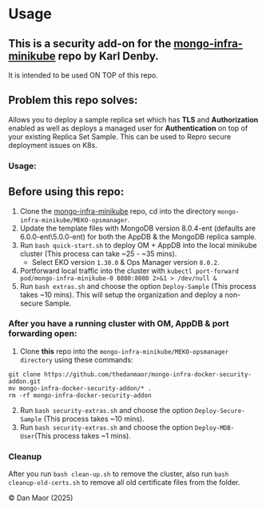 # Usage

## This is a security add-on for the [mongo-infra-minikube](https://github.com/karl-denby/mongo-infra-minikube) repo by Karl Denby.
It is intended to be used ON TOP of this repo.

## Problem this repo solves:
Allows you to deploy a sample replica set which has **TLS** and **Authorization** enabled as well as deploys a managed user for **Authentication** on top of your existing Replica Set Sample. This can be used to Repro secure deployment issues on K8s.

### Usage:
## Before using this repo:
1. Clone the [mongo-infra-minikube](https://github.com/karl-denby/mongo-infra-minikube) repo, cd into the directory `mongo-infra-minikube/MEKO-opsmanager`.
2. Update the template files with MongoDB version 8.0.4-ent (defaults are 6.0.0-ent\5.0.0-ent) for both the AppDB & the MongoDB replica sample.
3. Run `bash quick-start.sh` to deploy OM + AppDB into the local minikube cluster (This process can take ~25 - ~35 mins).
   * Select EKO version `1.30.0` & Ops Manager version `8.0.2`.
4. Portforward local traffic into the cluster with `kubectl port-forward pod/mongo-infra-minikube-0 8080:8080 2>&1 > /dev/null &` 
5. Run `bash extras.sh` and choose the option `Deploy-Sample` (This process takes ~10 mins).
   This will setup the organization and deploy a non-secure Sample.

<!-- kubectl delete pod/my-replica-sample-0 before deployinth the ssl set -->

### After you have a running cluster with OM, AppDB & port forwarding open:
1. Clone **this** repo into the `mongo-infra-minikube/MEKO-opsmanager directory` using these commands:
```
git clone https://github.com/thedanmaor/mongo-infra-docker-security-addon.git 
mv mongo-infra-docker-security-addon/* .
rm -rf mongo-infra-docker-security-addon
```
2. Run `bash security-extras.sh`  and choose the option `Deploy-Secure-Sample` (This process takes ~10 mins).
3. Run `bash security-extras.sh`  and choose the option `Deploy-MDB-User`(This process takes ~1 mins).

### Cleanup
After you run `bash clean-up.sh` to remove the cluster, also run `bash cleanup-old-certs.sh` to remove all old certificate files from the folder.

© Dan Maor (2025)

